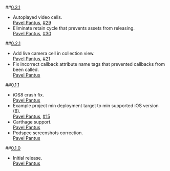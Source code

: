 ##[0.3.1](https://github.com/pantuspavel/PPAssetsActionController/releases/tag/0.3.1)
* Autoplayed video cells.  
  [Pavel Pantus](https://github.com/pantuspavel),  [#29](https://github.com/pantuspavel/PPAssetsActionController/pull/29)
* Eliminate retain cycle that prevents assets from releasing.  
  [Pavel Pantus](https://github.com/pantuspavel),  [#30](https://github.com/pantuspavel/PPAssetsActionController/pull/30)

##[0.2.1](https://github.com/pantuspavel/PPAssetsActionController/releases/tag/0.2.1)
* Add live camera cell in collection view.  
  [Pavel Pantus](https://github.com/pantuspavel),  [#21](https://github.com/pantuspavel/PPAssetsActionController/pull/21)
* Fix incorrect callback attribute name tags that prevented callbacks from been called.  
  [Pavel Pantus](https://github.com/pantuspavel)

##[0.1.1](https://github.com/pantuspavel/PPAssetsActionController/releases/tag/0.1.1)
* iOS8 crash fix.  
  [Pavel Pantus](https://github.com/pantuspavel)
* Example project min deployment target to min supported iOS version (8).  
  [Pavel Pantus](https://github.com/pantuspavel),  [#15](https://github.com/pantuspavel/PPAssetsActionController/pull/15)
* Carthage support.  
  [Pavel Pantus](https://github.com/pantuspavel)
* Podspec screenshots correction.  
  [Pavel Pantus](https://github.com/pantuspavel)

##[0.1.0](https://github.com/pantuspavel/PPAssetsActionController/releases/tag/0.1.0)
* Initial release.  
  [Pavel Pantus](https://github.com/pantuspavel)
